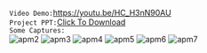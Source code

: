 
`Video Demo:`https://youtu.be/HC_H3nN90AU<br/> 
`Project PPT:`[Click To Download](https://raw.githubusercontent.com/JianyangZhang/APM-front-end-demo/master/IT%E8%BF%90%E7%BB%B4%E7%B3%BB%E7%BB%9F%EF%BC%88APM%EF%BC%89%E6%96%B9%E6%A1%88%20V1.1%20.pptx)<br/>
`Some Captures:`<br/>
![apm2](https://user-images.githubusercontent.com/22739177/30240206-dddac808-9520-11e7-8df3-9115999bdd38.png)
![apm3](https://user-images.githubusercontent.com/22739177/30240208-ddec0096-9520-11e7-96d3-e145fc89dfc1.png)
![apm4](https://user-images.githubusercontent.com/22739177/30240207-ddebc4fa-9520-11e7-8ef6-17bb59b652b1.png)
![apm5](https://user-images.githubusercontent.com/22739177/30240211-ddedeb2c-9520-11e7-8af5-619f41cbc1f6.png)
![apm6](https://user-images.githubusercontent.com/22739177/30240209-dded1bfc-9520-11e7-9597-c4ecabed0f88.png)
![apm7](https://user-images.githubusercontent.com/22739177/30240210-dded4cc6-9520-11e7-9f12-ead5c02e89e9.png)
